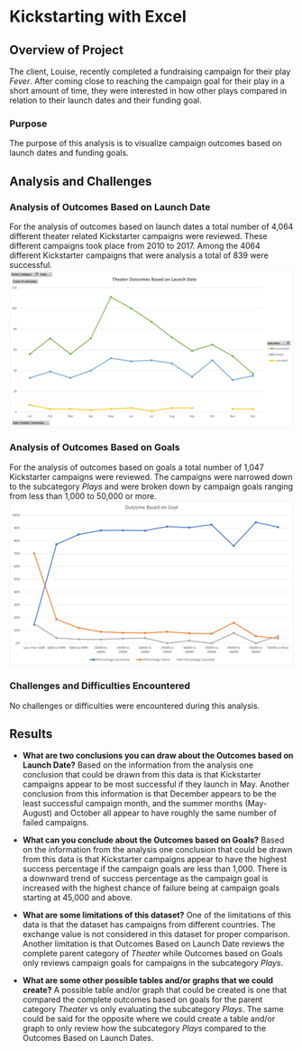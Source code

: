 # Kickstarting with Excel

## Overview of Project
The client, Louise, recently completed a fundraising campaign for their play *Fever*. After coming close to reaching the campaign goal for their play in a short amount of time, they were interested in how other plays compared in relation to their launch dates and their funding goal.

### Purpose
The purpose of this analysis is to visualize campaign outcomes based on launch dates and funding goals.

## Analysis and Challenges

### Analysis of Outcomes Based on Launch Date
For the analysis of outcomes based on launch dates a total number of 4,064 different theater related Kickstarter campaigns were reviewed. These different campaigns took place from 2010 to 2017. Among the 4064 different Kickstarter campaigns that were analysis a total of 839 were successful. 
![Outcome Vs Launch chart](https://github.com/CorinneBean/kickstarter-analysis/blob/93dcb6da9ce8a42cdc27a30b04484a93c30ccbdd/Resources/Theater_Outcomes_Vs_Launch.png)

### Analysis of Outcomes Based on Goals
For the analysis of outcomes based on goals a total number of 1,047 Kickstarter campaigns were reviewed. The campaigns were narrowed down to the subcategory *Plays* and were broken down by campaign goals ranging from less than 1,000 to 50,000 or more.
![Outcome Vs Goals chart](https://github.com/CorinneBean/kickstarter-analysis/blob/93dcb6da9ce8a42cdc27a30b04484a93c30ccbdd/Resources/Outcomes_Vs_Goals.png)

### Challenges and Difficulties Encountered
No challenges or difficulties were encountered during this analysis.

## Results
- **What are two conclusions you can draw about the Outcomes based on Launch Date?**
Based on the information from the analysis one conclusion that could be drawn from this data is that Kickstarter campaigns appear to be most successful if they launch in May. Another conclusion from this information is that December appears to be the least successful campaign month, and the summer months (May-August) and October all appear to have roughly the same number of failed campaigns.

- **What can you conclude about the Outcomes based on Goals?**
Based on the information from the analysis one conclusion that could be drawn from this data is that Kickstarter campaigns appear to have the highest success percentage if the campaign goals are less than 1,000. There is a downward trend of success percentage as the campaign goal is increased with the highest chance of failure being at campaign goals starting at 45,000 and above. 

- **What are some limitations of this dataset?**
One of the limitations of this data is that the dataset has campaigns from different countries. The exchange value is not considered in this dataset for proper comparison. Another limitation is that Outcomes Based on Launch Date reviews the complete parent category of *Theater* while Outcomes based on Goals only reviews campaign goals for campaigns in the subcategory *Plays*.

- **What are some other possible tables and/or graphs that we could create?**
A possible table and/or graph that could be created is one that compared the complete outcomes based on goals for the parent category *Theater* vs only evaluating the subcategory *Plays*. The same could be said for the opposite where we could create a table and/or graph to only review how the subcategory *Plays* compared to the Outcomes Based on Launch Dates.
